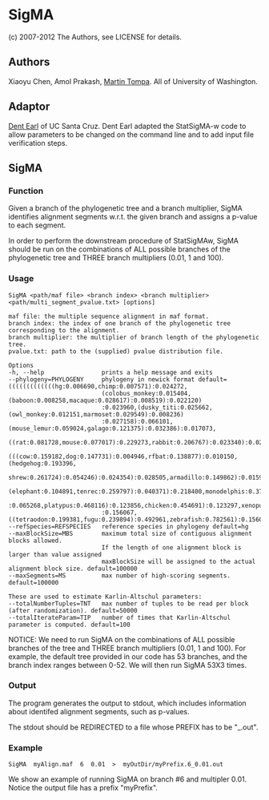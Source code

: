 # SigMA
(c) 2007-2012 The Authors, see LICENSE for details.

## Authors
Xiaoyu Chen, Amol Prakash, [Martin Tompa](http://www.cs.washington.edu/homes/tompa/). All of University of Washington.

## Adaptor
[Dent Earl](https://github.com/dentearl/) of UC Santa Cruz. Dent Earl adapted the StatSigMA-w code to allow parameters to be changed on the command line and to add input file verification steps.

## SigMA
### Function
Given a branch of the phylogenetic tree and a branch multiplier, SigMA identifies alignment segments w.r.t. the given branch and assigns a p-value to each segment. 

In order to perform the downstream procedure of StatSigMAw, SigMA should be run on the combinations of ALL possible branches of the phylogenetic tree and THREE branch multipliers (0.01, 1 and 100).


### Usage
    SigMA <path/maf file> <branch index> <branch multiplier> <path/multi_segment_pvalue.txt> [options]

    maf file: the multiple sequence alignment in maf format.
    branch index: the index of one branch of the phylogenetic tree corresponding to the alignment. 
    branch multiplier: the multiplier of branch length of the phylogenetic tree.
    pvalue.txt: path to the (supplied) pvalue distribution file.

    Options
    -h, --help                prints a help message and exits
    --phylogeny=PHYLOGENY     phylogeny in newick format default=(((((((((((((hg:0.006690,chimp:0.007571):0.024272,
                              (colobus_monkey:0.015404,(baboon:0.008258,macaque:0.028617):0.008519):0.022120)
                              :0.023960,(dusky_titi:0.025662,(owl_monkey:0.012151,marmoset:0.029549):0.008236)
                              :0.027158):0.066101,(mouse_lemur:0.059024,galago:0.121375):0.032386):0.017073,
                              ((rat:0.081728,mouse:0.077017):0.229273,rabbit:0.206767):0.023340):0.023026,
                              (((cow:0.159182,dog:0.147731):0.004946,rfbat:0.138877):0.010150,(hedgehog:0.193396,
                              shrew:0.261724):0.054246):0.024354):0.028505,armadillo:0.149862):0.015994,
                              (elephant:0.104891,tenrec:0.259797):0.040371):0.218400,monodelphis:0.371073)
                              :0.065268,platypus:0.468116):0.123856,chicken:0.454691):0.123297,xenopus:0.782453)
                              :0.156067,((tetraodon:0.199381,fugu:0.239894):0.492961,zebrafish:0.782561):0.156067)
    --refSpecies=REFSPECIES   reference species in phylogeny default=hg
    --maxBlockSize=MBS        maximum total size of contiguous alignment blocks allowed.
                              If the length of one alignment block is larger than value assigned
                              maxBlockSize will be assigned to the actual alignment block size. default=100000
    --maxSegments=MS          max number of high-scoring segments. default=100000
    
    These are used to estimate Karlin-Altschul parameters:
    --totalNumberTuples=TNT   max number of tuples to be read per block (after randomization). default=50000
    --totalIterateParam=TIP   number of times that Karlin-Altschul parameter is computed. default=100

NOTICE: We need to run SigMA on the combinations of ALL possible branches of the tree and THREE branch multipliers (0.01, 1 and 100). For example, the default tree provided in our code has 53 branches, and the branch index ranges between 0-52.  We will then run SigMA 53X3 times.

### Output
The program generates the output to stdout, which includes information about identifed alignment segments, such as p-values. 

   The stdout should be REDIRECTED to a file whose PREFIX has to be "<branch index>_<branch multiplier>.out".

### Example
    SigMA  myAlign.maf  6  0.01  >  myOutDir/myPrefix.6_0.01.out 
    
We show an example of running SigMA on branch #6 and multipler 0.01. Notice the output file has a prefix "myPrefix".
